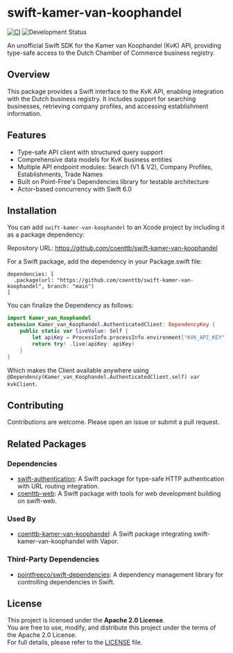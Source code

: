 # swift-kamer-van-koophandel

[![CI](https://github.com/coenttb/swift-kamer-van-koophandel/workflows/CI/badge.svg)](https://github.com/coenttb/swift-kamer-van-koophandel/actions/workflows/ci.yml)
![Development Status](https://img.shields.io/badge/status-active--development-blue.svg)

An unofficial Swift SDK for the Kamer van Koophandel (KvK) API, providing type-safe access to the Dutch Chamber of Commerce business registry.

## Overview

This package provides a Swift interface to the KvK API, enabling integration with the Dutch business registry. It includes support for searching businesses, retrieving company profiles, and accessing establishment information.

## Features

- Type-safe API client with structured query support
- Comprehensive data models for KvK business entities
- Multiple API endpoint modules: Search (V1 & V2), Company Profiles, Establishments, Trade Names
- Built on Point-Free's Dependencies library for testable architecture
- Actor-based concurrency with Swift 6.0

## Installation

You can add `swift-kamer-van-koophandel` to an Xcode project by including it as a package dependency:

Repository URL: https://github.com/coenttb/swift-kamer-van-koophandel

For a Swift package, add the dependency in your Package.swift file:
```
dependencies: [
  .package(url: "https://github.com/coenttb/swift-kamer-van-koophandel", branch: "main")
]
```

You can finalize the Dependency as follows: 

```swift
import Kamer_van_Koophandel
extension Kamer_van_Koophandel.AuthenticatedClient: DependencyKey {
    public static var liveValue: Self {
        let apiKey = ProcessInfo.processInfo.environment["KVK_API_KEY"]!
        return try! .live(apiKey: apiKey)
    }
}
```

Which makes the Client available anywhere using `@Dependency(Kamer_van_Koophandel.AuthenticatedClient.self) var kvkClient`.

## Contributing

Contributions are welcome. Please open an issue or submit a pull request.

## Related Packages

### Dependencies

- [swift-authentication](https://github.com/coenttb/swift-authentication): A Swift package for type-safe HTTP authentication with URL routing integration.
- [coenttb-web](https://github.com/coenttb/coenttb-web): A Swift package with tools for web development building on swift-web.

### Used By

- [coenttb-kamer-van-koophandel](https://github.com/coenttb/coenttb-kamer-van-koophandel): A Swift package integrating swift-kamer-van-koophandel with Vapor.

### Third-Party Dependencies

- [pointfreeco/swift-dependencies](https://github.com/pointfreeco/swift-dependencies): A dependency management library for controlling dependencies in Swift.

## License

This project is licensed under the **Apache 2.0 License**.  
You are free to use, modify, and distribute this project under the terms of the Apache 2.0 License.  
For full details, please refer to the [LICENSE](LICENSE) file.
